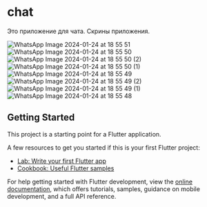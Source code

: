 # chat

Это приложение для чата. Скрины приложения.

![WhatsApp Image 2024-01-24 at 18 55 51](https://github.com/bekthat/flutterChatApp/assets/33370150/8143ecd0-34ac-4c09-819b-0abc0005584e)
![WhatsApp Image 2024-01-24 at 18 55 50](https://github.com/bekthat/flutterChatApp/assets/33370150/3c5b2f69-5a1b-45d2-9163-7cf6516c4cc7)
![WhatsApp Image 2024-01-24 at 18 55 50 (2)](https://github.com/bekthat/flutterChatApp/assets/33370150/f0f742dc-4a1b-47fd-9bb9-4a20bc9ce085)
![WhatsApp Image 2024-01-24 at 18 55 50 (1)](https://github.com/bekthat/flutterChatApp/assets/33370150/4a55a183-07b6-42e1-91ea-6f827cbd7ffd)
![WhatsApp Image 2024-01-24 at 18 55 49](https://github.com/bekthat/flutterChatApp/assets/33370150/f9a302bb-f7ec-44da-9fcd-16c0145ce42f)
![WhatsApp Image 2024-01-24 at 18 55 49 (2)](https://github.com/bekthat/flutterChatApp/assets/33370150/65cbbce0-ab94-421f-adbf-e1c1fad73761)
![WhatsApp Image 2024-01-24 at 18 55 49 (1)](https://github.com/bekthat/flutterChatApp/assets/33370150/f0e3ed79-30cf-496a-97ad-2c0b7e4cdea5)
![WhatsApp Image 2024-01-24 at 18 55 48](https://github.com/bekthat/flutterChatApp/assets/33370150/27eafb00-24fb-4c99-b1a8-bdd52e9fe6c6)


## Getting Started

This project is a starting point for a Flutter application.

A few resources to get you started if this is your first Flutter project:

- [Lab: Write your first Flutter app](https://docs.flutter.dev/get-started/codelab)
- [Cookbook: Useful Flutter samples](https://docs.flutter.dev/cookbook)

For help getting started with Flutter development, view the
[online documentation](https://docs.flutter.dev/), which offers tutorials,
samples, guidance on mobile development, and a full API reference.
